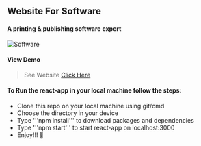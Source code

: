 ## Website For Software
#### __A printing & publishing software expert__

![Software]('../assets/29938.jpg')

#### View Demo

> See Website [Click Here](https://easyinfo-solutions-i.herokuapp.com/)

#### To Run the react-app in your local machine follow the steps:
- Clone this repo on your local machine using git/cmd
- Choose the directory in your device
- Type '''npm install''' to download packages and dependencies
- Type '''npm start''' to start react-app on localhost:3000
- Enjoy!!! :tada:
